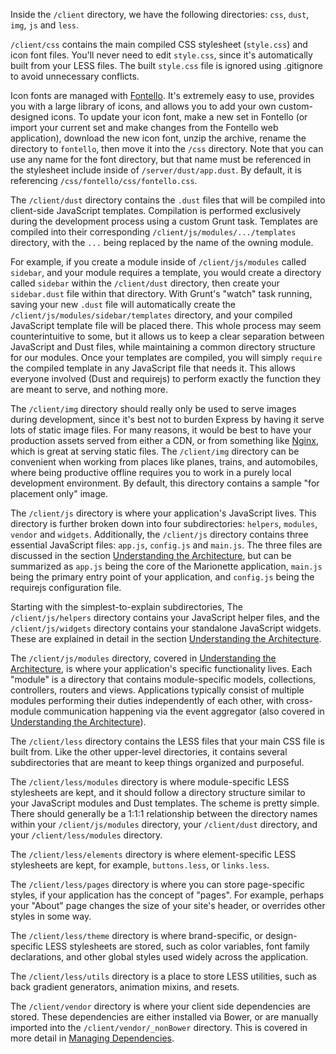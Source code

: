 Inside the `/client` directory, we have the following directories: `css`, `dust`, `img`, `js` and `less`. 

`/client/css` contains the main compiled CSS stylesheet (`style.css`) and icon font files. You'll never need to edit `style.css`, since it's automatically built from your LESS files. The built `style.css` file is ignored using .gitignore to avoid unnecessary conflicts.

Icon fonts are managed with [Fontello](http://fontello.com/). It's extremely easy to use, provides you with a large library of icons, and allows you to add your own custom-designed icons. To update your icon font, make a new set in Fontello (or import your current set and make changes from the Fontello web application), download the new icon font, unzip the archive, rename the directory to `fontello`, then move it into the `/css` directory. Note that you can use any name for the font directory, but that name must be referenced in the stylesheet include inside of `/server/dust/app.dust`. By default, it is referencing `/css/fontello/css/fontello.css`.

The `/client/dust` directory contains the `.dust` files that will be compiled into client-side JavaScript templates. Compilation is performed exclusively during the development process using a custom Grunt task. Templates are compiled into their corresponding `/client/js/modules/.../templates` directory, with the `...` being replaced by the name of the owning module.

For example, if you create a module inside of `/client/js/modules` called `sidebar`, and your module requires a template, you would create a directory called `sidebar` within the `/client/dust` directory, then create your `sidebar.dust` file within that directory. With Grunt's "watch" task running, saving your new `.dust` file will automatically create the `/client/js/modules/sidebar/templates` directory, and your compiled JavaScript template file will be placed there. This whole process may seem counterintuitive to some, but it allows us to keep a clear separation between JavaScript and Dust files, while maintaining a common directory structure for our modules. Once your templates are compiled, you will simply `require` the compiled template in any JavaScript file that needs it. This allows everyone involved (Dust and requirejs) to perform exactly the function they are meant to serve, and nothing more.

The `/client/img` directory should really only be used to serve images during development, since it's best not to burden Express by having it serve lots of static image files. For many reasons, it would be best to have your production assets served from either a CDN, or from something like [Nginx](http://wiki.nginx.org/Main), which is great at serving static files. The `/client/img` directory can be convenient when working from places like planes, trains, and automobiles, where being productive offline requires you to work in a purely local development environment. By default, this directory contains a sample "for placement only" image.

The `/client/js` directory is where your application's JavaScript lives. This directory is further broken down into four subdirectories: `helpers`, `modules`, `vendor` and `widgets`. Additionally, the `/client/js` directory contains three essential JavaScript files: `app.js`, `config.js` and `main.js`. The three files are discussed in the section [Understanding the Architecture](https://github.com/justinsisley/Mercenary/wiki/Understanding-the-Architecture), but can be summarized as `app.js` being the core of the Marionette application, `main.js` being the primary entry point of your application, and `config.js` being the requirejs configuration file.

Starting with the simplest-to-explain subdirectories, The `/client/js/helpers` directory contains your JavaScript helper files, and the `/client/js/widgets` directory contains your standalone JavaScript widgets. These are explained in detail in the section [Understanding the Architecture](https://github.com/justinsisley/Mercenary/wiki/Understanding-the-Architecture).

The `/client/js/modules` directory, covered in [Understanding the Architecture](https://github.com/justinsisley/Mercenary/wiki/Understanding-the-Architecture), is where your application's specific functionality lives. Each "module" is a directory that contains module-specific models, collections, controllers, routers and views. Applications typically consist of multiple modules performing their duties independently of each other, with cross-module communication happening via the event aggregator (also covered in [Understanding the Architecture](https://github.com/justinsisley/Mercenary/wiki/Understanding-the-Architecture)).

The `/client/less` directory contains the LESS files that your main CSS file is built from. Like the other upper-level directories, it contains several subdirectories that are meant to keep things organized and purposeful.

The `/client/less/modules` directory is where module-specific LESS stylesheets are kept, and it should follow a directory structure similar to your JavaScript modules and Dust templates. The scheme is pretty simple. There should generally be a 1:1:1 relationship between the directory names within your `/client/js/modules` directory, your `/client/dust` directory, and your `/client/less/modules` directory.

The `/client/less/elements` directory is where element-specific LESS stylesheets are kept, for example, `buttons.less`, or `links.less`.

The `/client/less/pages` directory is where you can store page-specific styles, if your application has the concept of "pages". For example, perhaps your "About" page changes the size of your site's header, or overrides other styles in some way.

The `/client/less/theme` directory is where brand-specific, or design-specific LESS stylesheets are stored, such as color variables, font family declarations, and other global styles used widely across the application.

The `/client/less/utils` directory is a place to store LESS utilities, such as back gradient generators, animation mixins, and resets.

The `/client/vendor` directory is where your client side dependencies are stored. These dependencies are either installed via Bower, or are manually imported into the `/client/vendor/_nonBower` directory. This is covered in more detail in [Managing Dependencies](https://github.com/justinsisley/Mercenary/wiki/Managing-Dependencies).